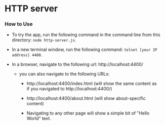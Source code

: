 # HTTP server

### How to Use

- To try the app, run the following command in the command line from this directory: `node http-server.js`.

- In a new terminal window, run the following command: `telnet [your IP address] 4400`.

- In a browser, navigate to the following url: http://localhost:4400/

  - you can also navigate to the following URLs:

    - http://localhost:4400/index.html (will show the same content as if you navigated to http://localhost:4400/)

    - http://localhost:4400/about.html (will show about-specific content)

    - Navigating to any other page will show a simple bit of "Hello World" text.
